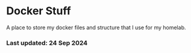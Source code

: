 # Docker Stuff
A place to store my docker files and structure that I use for my homelab.

### Last updated: 24 Sep 2024